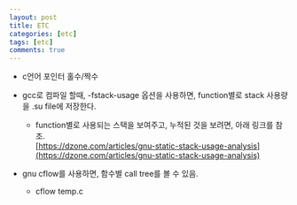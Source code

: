 ```yaml
---
layout: post
title: ETC
categories: [etc]
tags: [etc]
comments: true
--- 
```


  * c언어 포인터 홀수/짝수

  * gcc로 컴파일 할때, -fstack-usage 옵션을 사용하면, function별로 stack 사용량을 <output>.su file에 저장한다. 
    * function별로 사용되는 스택을 보여주고, 누적된 것을 보려면, 아래 링크를 참조.  
    [https://dzone.com/articles/gnu-static-stack-usage-analysis](https://dzone.com/articles/gnu-static-stack-usage-analysis)

  * gnu cflow를 사용하면, 함수별 call tree를 볼 수 있음.
    * cflow temp.c

